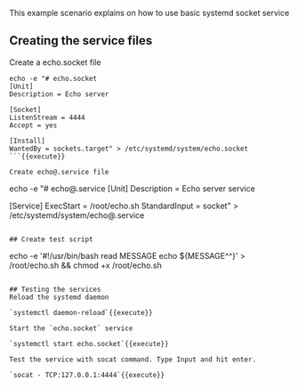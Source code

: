 This example scenario explains on how to use basic systemd socket service

## Creating the service files

Create a echo.socket file

```
echo -e "# echo.socket
[Unit]
Description = Echo server

[Socket]
ListenStream = 4444
Accept = yes

[Install]
WantedBy = sockets.target" > /etc/systemd/system/echo.socket
```{{execute}}

Create echo@.service file

```
echo -e "# echo@.service
[Unit]
Description = Echo server service

[Service]
ExecStart = /root/echo.sh
StandardInput = socket" > /etc/systemd/system/echo@.service
```{{execute}}

## Create test script
```
echo -e '#!/usr/bin/bash
read MESSAGE
echo \${MESSAGE^^}' > /root/echo.sh && chmod +x /root/echo.sh
```{{execute}}

## Testing the services
Reload the systemd daemon

`systemctl daemon-reload`{{execute}}

Start the `echo.socket` service

`systemctl start echo.socket`{{execute}}

Test the service with socat command. Type Input and hit enter.

`socat - TCP:127.0.0.1:4444`{{execute}}
